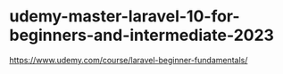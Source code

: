 # udemy-master-laravel-10-for-beginners-and-intermediate-2023
https://www.udemy.com/course/laravel-beginner-fundamentals/
